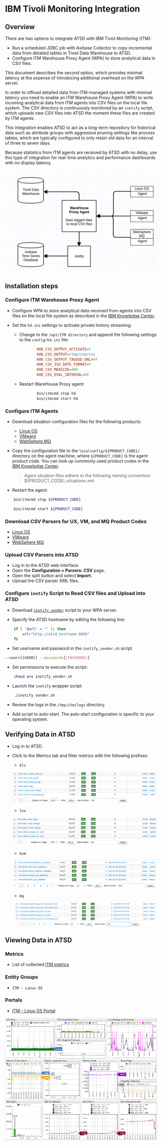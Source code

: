 # IBM Tivoli Monitoring Integration

## Overview

There are two options to integrate ATSD with IBM Tivoli Monitoring (ITM):

* Run a scheduled JDBC job with Axibase Collector to copy incremental data from detailed tables in Tivoli Data Warehouse to ATSD.
* Configure ITM Warehouse Proxy Agent (WPA) to store analytical data in CSV files.

This document describes the second option, which provides minimal latency at the expense of introducing additional overhead on the WPA server.

In order to offload detailed data from ITM-managed systems with minimal latency you need to enable an ITM Warehouse Proxy Agent (WPA) to write incoming analytical data from ITM agents into CSV files on the local file system. The CSV directory is continuously monitored by an `inotify` script, which uploads new CSV files into ATSD the moment these files are created by ITM agents.

This integration enables ATSD to act as a long-term repository for historical data such as attribute groups with aggressive pruning settings like process tables, which are typically configured to only retain old data for an interval of three to seven days.

Because statistics from ITM agents are received by ATSD with no delay, use this type of integration for real-time analytics and performance dashboards with no display latency.

![](./images/itm_diag.png "Warehouse Proxy Agent diagram")

## Installation steps

### Configure ITM Warehouse Proxy Agent

* Configure WPA to store analytical data received from agents into CSV files on the local file system as described in the [IBM Knowledge Center](https://www.ibm.com/support/knowledgecenter/SSATHD_7.7.0/com.ibm.itm.doc_6.3fp2/adminuse/history_analytics_scenarios.htm "WPA").

* Set the `hd.ini` settings to activate private history streaming:

  * Change to the `/opt/ITM directory` and append the following settings to the `config/hd.ini` file:

    ```ini
            KHD_CSV_OUTPUT_ACTIVATE=Y
            KHD_CSV_OUTPUT=/tmp/itm/csv
            KHD_CSV_OUTPUT_TAGGED_ONLY=Y
            KHD_CSV_ISO_DATE_FORMAT=Y
            KHD_CSV_MAXSIZE=400
            KHD_CSV_EVAL_INTERVAL=60
    ```

  * Restart WareHouse Proxy agent:

    ```sh
            bin/itmcmd stop hd
            bin/itmcmd start hd
    ```

### Configure ITM Agents

* Download situation configuration files for the following products:

  * [Linux OS](csv-configs/agents/lz_situations.xml)
  * [VMware](csv-configs/agents/vm_situations.xml)
  * [WebSphere MQ](csv-configs/agents/mq_situations.xml)

* Copy the configuration file to the `localconfig/${PRODUCT_CODE}/` directory on the agent machine, where `${PRODUCT_CODE}` is the agent product code. You can look up commonly used product codes in the [IBM Knowledge Center](https://www.ibm.com/support/knowledgecenter/en/SS4EKN_7.2.0/com.ibm.itm.doc_6.3/install/pc_codes.htm).

    > Agent situation files adhere to the following naming convention: ${PRODUCT_CODE}_situations.xml

* Restart the agent:

```bash
    bin/itmcmd stop ${PRODUCT_CODE}
```

```bash
    bin/itmcmd start ${PRODUCT_CODE}
```

### Download CSV Parsers for UX, VM, and MQ Product Codes

* [Linux OS](csv-configs/atsd/klz-csv-configs.xml)
* [VMware](csv-configs/atsd/kvm-csv-configs.xml)
* [WebSphere MQ](csv-configs/atsd/mq-csv-configs.xml)

### Upload CSV Parsers into ATSD

* Log in to the ATSD web interface.
* Open the **Configuration > Parsers: CSV** page.
* Open the split button and select **Import**.
* Upload the CSV parser XML files.

### Configure `inotify` Script to Read CSV files and Upload into ATSD

* Download [`inotify_sender`](inotify_sender.sh) script to your WPA server.

* Specify the ATSD hostname by editing the following line:

```bash
    if [ "$url" = "" ]; then
        url="http://atsd_hostname:8088"
    fi
```

* Set username and password in the `inotify_sender.sh` script

```sh
--user=[[USER]] --password=[[PASSWORD]]
```

* Set permissions to execute the script:

```sh
    chmod a+x inotify_sender.sh
```

* Launch the `inotify` wrapper script:

```sh
    ./inotify_sender.sh
```

* Review the logs in the `/tmp/itm/logs` directory.

* Add script to auto-start. The auto-start configuration is specific to your operating system.

## Verifying Data in ATSD

* Log in to ATSD.
* Click to the Metrics tab and filter metrics with the following prefixes:

  * `klz`

  ![](./images/klz_metrics.png)

  * `lnx`

  ![](./images/lnx_metrics.png)

  * `kvm`

  ![](./images/kvm_metrics.png)

  * `mq`

  ![](./images/mq_metrics.png)

## Viewing Data in ATSD

### Metrics

* List of collected [ITM metrics](metric-list.md)

### Entity Groups

* `ITM - Linux OS`

### Portals

* [ITM – Linux OS Portal](https://apps.axibase.com/chartlab/43f054ee)

![](./images/itm_linux_portal.png "itm_linux_portal")
